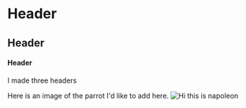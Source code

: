 # Header
## Header
#### Header
I made three headers

Here is an image of the parrot I'd like to add here.
![Hi this is napoleon](https://upload.wikimedia.org/wikipedia/commons/5/5f/Jacques-Louis_David_-_The_Emperor_Napoleon_in_His_Study_at_the_Tuileries_-_Google_Art_Project.jpg)
